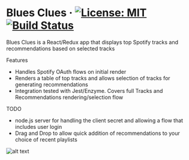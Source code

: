# Blues Clues &middot; [![License: MIT](https://img.shields.io/badge/License-MIT-blue.svg)](https://opensource.org/licenses/MIT) [![Build Status](https://travis-ci.org/jfo84/blues-clues.svg?branch=master)](https://travis-ci.org/jfo84/blues-clues)

Blues Clues is a React/Redux app that displays top Spotify tracks and recommendations based on selected tracks

Features
- Handles Spotify OAuth flows on initial render
- Renders a table of top tracks and allows selection of tracks for generating recommendations
- Integration tested with Jest/Enzyme. Covers full Tracks and Recommendations rendering/selection flow

TODO
- node.js server for handling the client secret and allowing a flow that includes user login
- Drag and Drop to allow quick addition of recommendations to your choice of recent playlists

![alt text](https://user-images.githubusercontent.com/11723485/39970352-2481fae8-56ea-11e8-9099-5126f59a041e.png)
